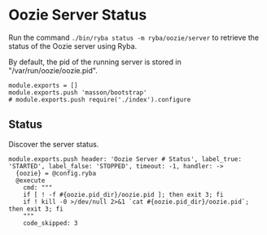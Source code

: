 
# Oozie Server Status

Run the command `./bin/ryba status -m ryba/oozie/server` to retrieve the status
of the Oozie server using Ryba.

By default, the pid of the running server is stored in
"/var/run/oozie/oozie.pid".

    module.exports = []
    module.exports.push 'masson/bootstrap'
    # module.exports.push require('./index').configure

## Status

Discover the server status.

    module.exports.push header: 'Oozie Server # Status', label_true: 'STARTED', label_false: 'STOPPED', timeout: -1, handler: ->
      {oozie} = @config.ryba
      @execute
        cmd: """
        if [ ! -f #{oozie.pid_dir}/oozie.pid ]; then exit 3; fi
        if ! kill -0 >/dev/null 2>&1 `cat #{oozie.pid_dir}/oozie.pid`; then exit 3; fi
        """
        code_skipped: 3
